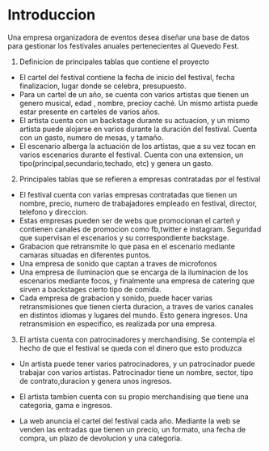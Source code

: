 ﻿# Introduccion

Una empresa organizadora de eventos desea diseñar una base de datos para gestionar los festivales anuales pertenecientes al Quevedo Fest.

1. Definicion de principales tablas que contiene el proyecto

* El cartel del festival contiene la fecha de inicio del festival, fecha finalizacion, lugar donde se celebra, presupuesto. 
* Para un cartel de un año, se cuenta con varios artistas que tienen un genero musical, edad , nombre, precioy caché. Un mismo artista puede estar presente en carteles de varios años. 
* El artista cuenta con un backstage durante su actuacion, y un mismo artista puede alojarse en varios durante la duración del festival. Cuenta con un gasto, numero de mesas, y tamaño.
* El escenario alberga la actuación de los artistas, que a su vez tocan en varios escenarios durante el festival. Cuenta con una extension, un tipo(principal,secundario,techado, etc) y genera un gasto.

2. Principales tablas que se refieren a empresas contratadas por el festival

* El festival cuenta con varias empresas contratadas que tienen un nombre, precio, numero de trabajadores empleado en festival, director, telefono y direccion.
* Estas empresas pueden ser de webs que promocionan el carteñ y contienen canales de promocion como fb,twitter e instagram. Seguridad que supervisan el escenarios y su correspondiente backstage. 
* Grabacion que retransmite lo que pasa en el escenario mediante camaras situadas en diferentes puntos. 
* Una empresa de sonido que captan a traves de microfonos
* Una empresa de iluminacion que se encarga de la iluminacion de los escenarios mediante focos, y finalmente una empresa de catering que sirven a backstages cierto tipo de comida.
* Cada empresa de grabacion y sonido, puede hacer varias retransmisiones que tienen cierta duracion, a traves de varios canales en distintos idiomas y lugares del mundo. Esto genera ingresos. Una retransmision en especifico, es realizada por una empresa. 

3. El artista cuenta con patrocinadores y merchandising. Se contempla el hecho de que el festival se queda con el dinero que esto produzca

* Un artista puede tener varios patrocinadores, y un patrocinador puede trabajar con varios artistas. Patrocinador tiene un nombre, sector, tipo de contrato,duracion y genera unos ingresos.
* El artista tambien cuenta con su propio merchandising que tiene una categoria, gama e ingresos.

* La web anuncia el cartel del festival cada año. Mediante la web se venden las entradas que tienen un precio, un formato, una fecha de compra, un plazo de devolucion y una categoria.
 
